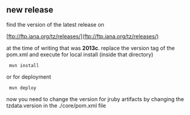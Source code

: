 new release
-----------

find the version of the latest release on

[ftp://ftp.iana.org/tz/releases/](ftp://ftp.iana.org/tz/releases/)

at the time of writing that was **2013c**. replace the version tag of the pom.xml and execute for local install (inside that directory)

     mvn install

or for deployment

     mvn deploy

now you need to change the version for jruby artifacts by changing the tzdata.version in the ./core/pom.xml file
